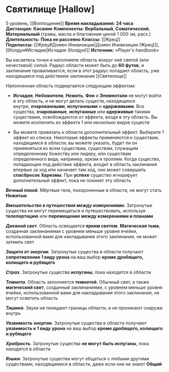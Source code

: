 # Святилище [Hallow]
5 уровень, [[Воплощение]]
**Время накладывания:** **24 часа**
**Дистанция:** **Касание**
**Компоненты:** **Вербальный**, **Соматический**, **Материальный** (травы, масла и благовония ценой 1 000 зм, расх.)
**Длительность:** **Пока не рассеяно**
**Классы:** [[Жрец]]
**Подклассы:** [[Жрец#Домен Инквизиции|Домен Инквизиции (Жрец)]], [[Колдун#Исчадие|Исчадие (Колдун)]]
**Источник:** «Player's handbook»

Вы касаетесь точки и наполняете область вокруг неё святой (или нечестивой) силой. Радиус области может быть до **60 футов**, и заклинание проваливается, если в этот радиус попадает область, уже находящаяся под действием заклинания [[Святилище]]

Наполненная область подвергается следующим эффектам:

- **Исчадия**, **Небожители**, **Нежить**, **Феи** и **Элементали** не могут войти в эту область, и не могут делать существ, находящихся внутри, **очарованными**, **испуганными** и **одержимыми**. Все существа, **очарованные**, **испуганные** или **одержимые** такими существами, освобождаются от эффекта, входя в эту область. Вы можете исключить из эффекта 1 или несколько видов существ

- Вы можете привязать к области дополнительный эффект. Выберите 1 эффект из списка. Некоторые эффекты применяются к существам, находящимся в области; вы можете указать, будет ли он применяться ко всем существам, существам, служащим определенному божеству или лидеру, или существам определенного вида, например, оркам и троллям. Когда существо, попадающее под действие эффекта, входит в область заклинания впервые за ход или начинает там ход, оно может совершить **спасбросок Харизмы**. При **успехе** существо игнорирует дополнительный эффект, пока не покинет эту область

**_Вечный покой_**. Мёртвые тела, похороненные в области, не могут стать **Нежитью**

_**Вмешательство в путешествия между измерениями.**_ Затронутые существа не могут перемещаться и путешествовать, используя **телепортацию** или **перемещение между измерениями и планами**

_**Дневной свет**._ Область освещается **ярким светом**. **Магическая тьма**, созданная заклинаниями с уровнем меньше уровня ячейки, использованной вами для накладывания этого заклинания, не может затмить свет

_**Защита от энергии**._ Затронутые существа в области получают **сопротивление 1 виду урона** на ваш выбор **кроме дробящего, колющего и рубящего**

**_Страх_**. Затронутые существа **испуганы**, пока находятся в области

**_Темнота_**. Область заполняется **темнотой**. Обычный свет, а также **магический свет**, созданный заклинаниями, с уровнем меньше уровня ячейки, использованной вами для накладывания этого заклинания, не могут осветить область

**_Тишина_**. Звуки не покидают границы области, и не проникают снаружи внутрь

**_Уязвимость энергии_**. Затронутые существа в области получают **уязвимость к 1 виду урона** на ваш выбор **кроме дробящего, колющего и рубящего**

**_Храбрость_**. Затронутые существа **не могут быть испуганы**, пока находятся в области

**_Языки_**. Затронутые существа могут общаться с любыми другими существами, находящимися в области, даже если они не знают **Общий**